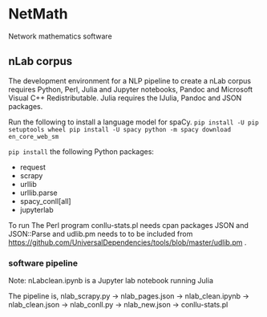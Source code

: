 # NetMath
Network mathematics software

## nLab corpus 
The development environment for a NLP pipeline to create a nLab corpus requires Python, Perl, Julia and Jupyter notebooks, Pandoc and Microsoft Visual C++ Redistributable. Julia requires the IJulia, Pandoc and JSON packages. 

Run the following to install a language model for spaCy.
`pip install -U pip setuptools wheel
pip install -U spacy
python -m spacy download en_core_web_sm`

`pip install` the following Python packages:
* request
* scrapy
* urllib
* urllib.parse
* spacy_conll[all]
* jupyterlab

To run 
The Perl program conllu-stats.pl needs cpan packages JSON and JSON::Parse and udlib.pm needs to to be included from https://github.com/UniversalDependencies/tools/blob/master/udlib.pm .

### software pipeline

Note: nLabclean.ipynb is a Jupyter lab notebook running Julia

The pipeline is,
nlab_scrapy.py -> nlab_pages.json -> nlab_clean.ipynb -> nlab_clean.json -> nlab_conll.py -> nlab_new.json -> conllu-stats.pl

